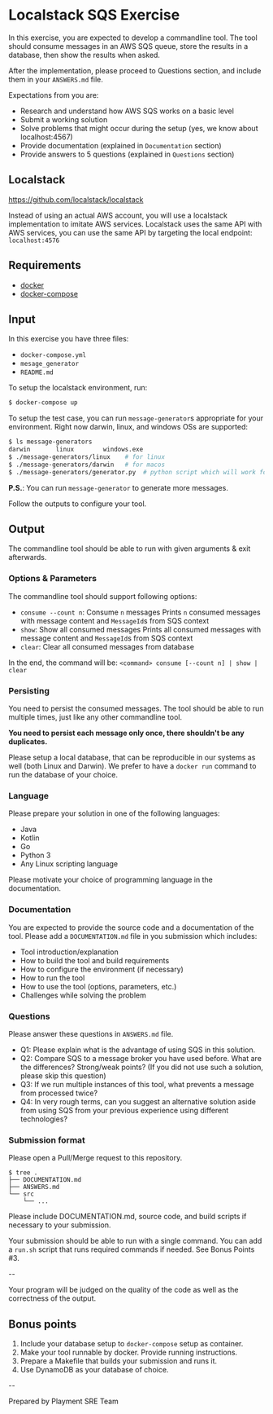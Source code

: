# Localstack SQS Exercise

In this exercise, you are expected to develop a commandline tool. The tool should consume messages in an AWS SQS queue, store the
results in a database, then show the results when asked.

After the implementation, please proceed to Questions section, and include them in your `ANSWERS.md` file.

Expectations from you are:

* Research and understand how AWS SQS works on a basic level
* Submit a working solution
* Solve problems that might occur during the setup (yes, we know about localhost:4567)
* Provide documentation (explained in `Documentation` section)
* Provide answers to 5 questions (explained in `Questions` section)

## Localstack
https://github.com/localstack/localstack

Instead of using an actual AWS account, you will use a localstack implementation to imitate AWS services. Localstack
uses the same API with AWS services, you can use the same API by targeting the local endpoint: `localhost:4576`

## Requirements
- [docker](https://www.docker.com/get-started)
- [docker-compose](https://docs.docker.com/compose/install/)

## Input
In this exercise you have three files:
- `docker-compose.yml` 
- `mesage_generator`
- `README.md`

To setup the localstack environment, run:
```bash
$ docker-compose up
```

To setup the test case, you can run `message-generator`s appropriate for your environment. Right now darwin, linux, and
windows OSs are supported:
```bash
$ ls message-generators
darwin       linux        windows.exe
$ ./message-generators/linux    # for linux
$ ./message-generators/darwin   # for macos
$ ./message-generators/generator.py  # python script which will work for all systems
```

**P.S.**: You can run `message-generator` to generate more messages.

Follow the outputs to configure your tool.

## Output
The commandline tool should be able to run with given arguments & exit afterwards.

### Options & Parameters
The commandline tool should support following options:

- `consume --count n`: Consume `n` messages
    Prints `n` consumed messages with message content and `MessageId`s from SQS context
- `show`: Show all consumed messages
    Prints all consumed messages with message content and `MessageId`s from SQS context
- `clear`: Clear all consumed messages from database

In the end, the command will be: `<command> consume [--count n] | show | clear`

### Persisting
You need to persist the consumed messages. The tool should be able to run multiple times, just like any other
commandline tool.

**You need to persist each message only once, there shouldn't be any duplicates.**

Please setup a local database, that can be reproducible in our systems as well (both Linux and Darwin). We prefer to have a `docker run`
command to run the database of your choice.

### Language
Please prepare your solution in one of the following languages:
- Java
- Kotlin
- Go
- Python 3
- Any Linux scripting language

Please motivate your choice of programming language in the documentation.

### Documentation
You are expected to provide the source code and a documentation of the tool. Please add a `DOCUMENTATION.md` file in
you submission which includes:

- Tool introduction/explanation
- How to build the tool and build requirements
- How to configure the environment (if necessary)
- How to run the tool
- How to use the tool (options, parameters, etc.)
- Challenges while solving the problem

### Questions
Please answer these questions in `ANSWERS.md` file.

- Q1: Please explain what is the advantage of using SQS in this solution.
- Q2: Compare SQS to a message broker you have used before. What are the differences? Strong/weak points? (If you
    did not use such a solution, please skip this question)
- Q3: If we run multiple instances of this tool, what prevents a message from processed twice?
- Q4: In very rough terms, can you suggest an alternative solution aside from using SQS from your previous experience
    using different technologies?


### Submission format
Please open a Pull/Merge request to this repository.

```
$ tree .
├── DOCUMENTATION.md
├── ANSWERS.md
└── src
    └── ...
```
Please include DOCUMENTATION.md, source code, and build scripts if necessary to your submission.

Your submission should be able to run with a single command. You can add a `run.sh` script that runs required commands if needed. See Bonus Points #3.

--

Your program will be judged on the quality of the code as well as the correctness of the output.

## Bonus points
1. Include your database setup to `docker-compose` setup as container.
2. Make your tool runnable by docker. Provide running instructions.
3. Prepare a Makefile that builds your submission and runs it.
4. Use DynamoDB as your database of choice.

--

Prepared by Playment SRE Team